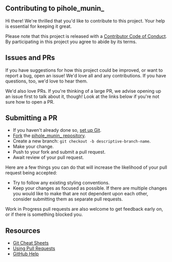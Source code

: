 ## Contributing to pihole_munin_

[code-of-conduct]: CODE_OF_CONDUCT.md

Hi there! We're thrilled that you'd like to contribute to this project. Your help is essential for keeping it great.

Please note that this project is released with a [Contributor Code of Conduct][code-of-conduct]. By participating in this project you agree to abide by its terms.

## Issues and PRs

If you have suggestions for how this project could be improved, or want to report a bug, open an issue! We'd love all and any contributions. If you have questions, too, we'd love to hear them.

We'd also love PRs. If you're thinking of a large PR, we advise opening up an issue first to talk about it, though! Look at the links below if you're not sure how to open a PR.

## Submitting a PR

- If you haven't already done so, [set up Git](https://docs.github.com/en/get-started/quickstart/set-up-git#setting-up-git).
- [Fork](https://docs.github.com/en/get-started/quickstart/fork-a-repo) the [pihole_munin_ repository](https://github.com/saint-lascivious/pihole_munin_).
- Create a new branch: `git checkout -b descriptive-branch-name`.
- Make your change.
- Push to your fork and submit a pull request.
- Await review of your pull request.

Here are a few things you can do that will increase the likelihood of your pull request being accepted:

- Try to follow any existing styling conventions.
- Keep your changes as focused as possible. If there are multiple changes you would like to make that are not dependent upon each other, consider submitting them as separate pull requests.

Work in Progress pull requests are also welcome to get feedback early on, or if there is something blocked you.

## Resources

- [Git Cheat Sheets](https://training.github.com/)
- [Using Pull Requests](https://help.github.com/articles/about-pull-requests/)
- [GitHub Help](https://help.github.com)
